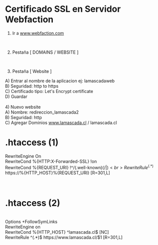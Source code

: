 # Certificado SSL en Servidor Webfaction <br>

1) Ir a www.webfaction.com <br>
<br>

2) Pestaña [ DOMAINS / WEBSITE ] <br>
<br>

3) Pestaña [ Website ]  <br>

A) Entrar al nombre de la aplicacion ej: lamascadaweb <br>
B) Seguridad: http to https <br>
C) Certificado tipo: Let's Encrypt certificate  <br>
D) Guardar <br>
 <br>
4) Nuevo website  <br>
 A) Nombre: redireccion_lamascada2  <br>
 B) Seguridad: http <br>
 C) Agregar Dominios www.lamascada.cl / lamascada.cl <br>
 
# .htaccess (1) <br>
RewriteEngine On <br>
RewriteCond %{HTTP:X-Forwarded-SSL} !on <br> 
RewriteCond %{REQUEST_URI} !^/(.well-known)(/|$) <br>
RewriteRule ^(.*)$ https://%{HTTP_HOST}%{REQUEST_URI} [R=301,L] <br>
<br>
<br>
# .htaccess (2) <br>
 <br>
Options +FollowSymLinks <br>
RewriteEngine on <br>
RewriteCond %{HTTP_HOST} ^lamascada.cl$ [NC] <br>
RewriteRule ^(.*)$ https://www.lamascada.cl/$1 [R=301,L] <br>
